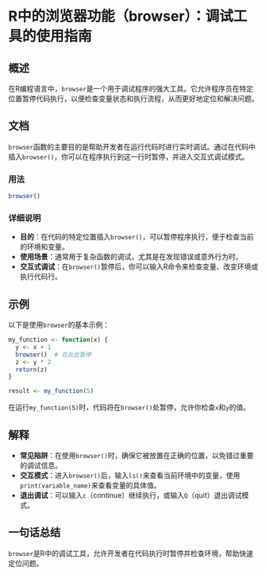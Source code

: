 <!--
Meta Description: # R中的浏览器功能（browser）：调试工具的使用指南 ## 概述 在R编程语言中，`browser`是一个用于调试程序的强大工具。它允许程序员在特定位置暂停代码执行，以便检查变量状态和执行流程，从而更好地定位和解决问题。 ## 文档 `browser`函数的主要目的是帮助开发者在运行代码时进行...
Meta Keywords: browser, my_function, r中的浏览器功能, 调试工具的使用指南, 在r编程语言中
-->

# R中的浏览器功能（browser）：调试工具的使用指南

## 概述
在R编程语言中，`browser`是一个用于调试程序的强大工具。它允许程序员在特定位置暂停代码执行，以便检查变量状态和执行流程，从而更好地定位和解决问题。

## 文档
`browser`函数的主要目的是帮助开发者在运行代码时进行实时调试。通过在代码中插入`browser()`，你可以在程序执行到这一行时暂停，并进入交互式调试模式。

### 用法
```R
browser()
```

### 详细说明
- **目的**：在代码的特定位置插入`browser()`，可以暂停程序执行，便于检查当前的环境和变量。
- **使用场景**：通常用于复杂函数的调试，尤其是在发现错误或意外行为时。
- **交互式调试**：在`browser()`暂停后，你可以输入R命令来检查变量、改变环境或执行代码行。

## 示例
以下是使用`browser`的基本示例：

```R
my_function <- function(x) {
  y <- x + 1
  browser()  # 在此处暂停
  z <- y * 2
  return(z)
}

result <- my_function(5)
```
在运行`my_function(5)`时，代码将在`browser()`处暂停，允许你检查`x`和`y`的值。

## 解释
- **常见陷阱**：在使用`browser()`时，确保它被放置在正确的位置，以免错过重要的调试信息。
- **交互模式**：进入`browser()`后，输入`ls()`来查看当前环境中的变量，使用`print(variable_name)`来查看变量的具体值。
- **退出调试**：可以输入`c`（continue）继续执行，或输入`Q`（quit）退出调试模式。

## 一句话总结
`browser`是R中的调试工具，允许开发者在代码执行时暂停并检查环境，帮助快速定位问题。